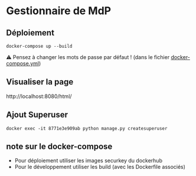 # Gestionnaire de MdP

## Déploiement

```shell
docker-compose up --build
```

:warning: Pensez à changer les mots de passe par défaut ! (dans le fichier [docker-compose.yml](./docker-compose.yml))

## Visualiser la page
http://localhost:8080/html/

## Ajout Superuser
```shell
docker exec -it 8771e3e909ab python manage.py createsuperuser
```

## note sur le docker-compose

- Pour déploiement utiliser les images securkey du dockerhub
- Pour le développement utiliser les build (avec les Dockerfile associés)
